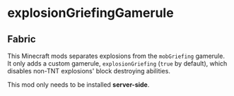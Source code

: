 # explosionGriefingGamerule

## Fabric

This Minecraft mods separates explosions from the `mobGriefing` gamerule.
It only adds a custom gamerule, `explosionGriefing` (`true` by default), which disables non-TNT explosions' block destroying abilities. 

This mod only needs to be installed **server-side**.


